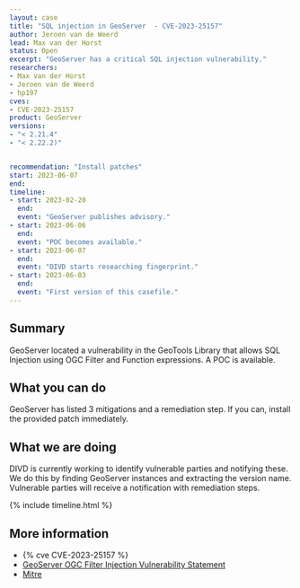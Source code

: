 ```yaml
---
layout: case
title: "SQL injection in GeoServer  - CVE-2023-25157"
author: Jeroen van de Weerd
lead: Max van der Horst
status: Open
excerpt: "GeoServer has a critical SQL injection vulnerability."
researchers:
- Max van der Horst
- Jeroen van de Weerd
- hp197
cves:
- CVE-2023-25157
product: GeoServer
versions: 
- "< 2.21.4"
- "< 2.22.2)"


recommendation: "Install patches"
start: 2023-06-07
end: 
timeline:
- start: 2023-02-20
  end:
  event: "GeoServer publishes advisory."
- start: 2023-06-06
  end:
  event: "POC becomes available."
- start: 2023-06-07
  end:
  event: "DIVD starts researching fingerprint."
- start: 2023-06-03
  end:
  event: "First version of this casefile."
---
```


## Summary

GeoServer located a vulnerability in the GeoTools Library that allows SQL Injection using OGC Filter and Function expressions. A POC is available.

## What you can do

GeoServer has listed 3 mitigations and a remediation step. If you can, install the provided patch immediately. 

## What we are doing

DIVD is currently working to identify vulnerable parties and notifying these. We do this by finding GeoServer instances and extracting the version name. Vulnerable parties will receive a notification with remediation steps.

{% include timeline.html %}

## More information

* {% cve CVE-2023-25157 %}
* [GeoServer OGC Filter Injection Vulnerability Statement ](https://geoserver.org/vulnerability/2023/02/20/ogc-filter-injection.html)
* [Mitre](https://cve.mitre.org/cgi-bin/cvename.cgi?name=CVE-2023-25157)
